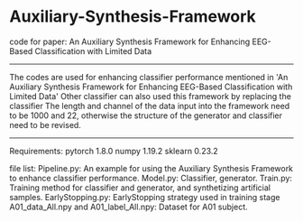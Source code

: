 # Auxiliary-Synthesis-Framework
code for paper: An Auxiliary Synthesis Framework for Enhancing EEG-Based Classification with Limited Data

*******************************************************************************************************************************************************************
The codes are used for enhancing classifier performance mentioned in 'An Auxiliary Synthesis Framework for Enhancing EEG-Based Classification with Limited Data'
Other classifier can also used this framework by replacing the classifier
The length and channel of the data input into the framework need to be 1000 and 22, otherwise the structure of the generator and classifier need to be revised.
*******************************************************************************************************************************************************************

Requirements:
  pytorch 1.8.0
  numpy 1.19.2
  sklearn 0.23.2
  
file list:
  Pipeline.py: An example for using the Auxiliary Synthesis Framework to enhance classifier performance.
  Model.py: Classifier, generator.
  Train.py: Training method for classifier and generator, and synthetizing artificial samples.
  EarlyStopping.py: EarlyStopping strategy used in training stage
  A01_data_All.npy and A01_label_All.npy: Dataset for A01 subject.
